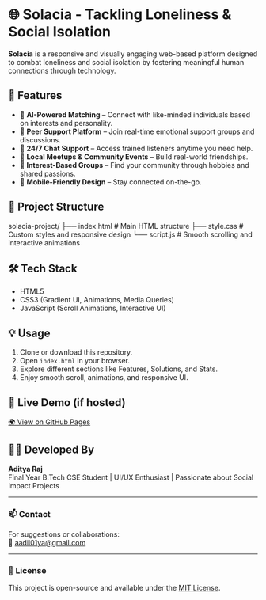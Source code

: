 # 🌐 Solacia - Tackling Loneliness & Social Isolation

**Solacia** is a responsive and visually engaging web-based platform designed to combat loneliness and social isolation by fostering meaningful human connections through technology.

## 🚀 Features

- 🎯 **AI-Powered Matching** – Connect with like-minded individuals based on interests and personality.
- 🤝 **Peer Support Platform** – Join real-time emotional support groups and discussions.
- 💬 **24/7 Chat Support** – Access trained listeners anytime you need help.
- 📍 **Local Meetups & Community Events** – Build real-world friendships.
- 🎨 **Interest-Based Groups** – Find your community through hobbies and shared passions.
- 📱 **Mobile-Friendly Design** – Stay connected on-the-go.

## 📂 Project Structure

solacia-project/
├── index.html # Main HTML structure
├── style.css # Custom styles and responsive design
└── script.js # Smooth scrolling and interactive animations


## 🛠 Tech Stack

- HTML5
- CSS3 (Gradient UI, Animations, Media Queries)
- JavaScript (Scroll Animations, Interactive UI)

## 💡 Usage

1. Clone or download this repository.
2. Open `index.html` in your browser.
3. Explore different sections like Features, Solutions, and Stats.
4. Enjoy smooth scroll, animations, and responsive UI.

## 🔗 Live Demo (if hosted)

[🌍 View on GitHub Pages](https://github.com/Aditya-Raaz/Solacia-Tackling-Loneliness)


## 👨‍💻 Developed By

**Aditya Raj**  
Final Year B.Tech CSE Student | UI/UX Enthusiast | Passionate about Social Impact Projects

---

### 📫 Contact

For suggestions or collaborations:  
📧 aadii01ya@gmail.com

---

### 📄 License

This project is open-source and available under the [MIT License](LICENSE).

